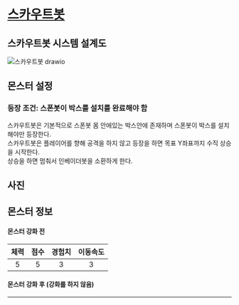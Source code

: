# [스카우트봇](../README.md)

## 스카우트봇 시스템 설계도
![스카우트봇 drawio](https://github.com/ACEDIA2567/CityGun/assets/101154683/3a7e5527-0eda-4d32-8a87-279ae1518ecc)

## 몬스터 설정
### 등장 조건: 스폰봇이 박스를 설치를 완료해야 함
스카우트봇은 기본적으로 스폰봇 몸 안에있는 박스안에 존재하며 스폰봇이 박스를 설치해야만 등장한다.   
스카우트봇은 플레이어를 향해 공격을 하지 않고 등장을 하면 목표 Y좌표까지 수직 상승을 시작한다.    
상승을 하면 멈춰서 인베이더봇을 소환하게 한다.

## 사진


## 몬스터 정보
#### 몬스터 강화 전
|체력|점수|경험치|이동속도|
|:---:|:---:|:---:|:---:|
|5|5|3|3|

#### 몬스터 강화 후 (강화를 하지 않음)



<hr>
